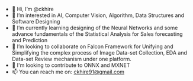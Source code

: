 - 👋 Hi, I’m @ckhire
- 👀 I’m interested in AI, Computer Vision, Algorithm, Data Structures and Software Designing
- 🌱 I’m currently learning designing of the Neural Networks and some advance fundamentals of the Statistical Analysis for Sales forecasting and Prediction
- 💞️ I’m looking to collaborate on Falcon Framework for Unifying and Simplifying the complex process of Image Data-set Collection, EDA and Data-set Review mechanism under one platform. 
- 💞️ I'm looking to contribute to ONNX and MXNET
- 📫 You can reach me on: ckhire91@gmail.com 

<!---
ckhire/ckhire is a ✨ special ✨ repository because its `README.md` (this file) appears on your GitHub profile.
You can click the Preview link to take a look at your changes.
--->
